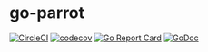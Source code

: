 # go-parrot

[![CircleCI](https://circleci.com/gh/krancour/go-parrot/tree/master.svg?style=svg)](https://circleci.com/gh/krancour/go-parrot/tree/master)
[![codecov](https://codecov.io/gh/krancour/go-parrot/branch/master/graph/badge.svg)](https://codecov.io/gh/krancour/go-parrot)
[![Go Report Card](https://goreportcard.com/badge/github.com/krancour/go-parrot)](https://goreportcard.com/report/github.com/krancour/go-parrot)
[![GoDoc](https://godoc.org/github.com/krancour/go-parrot?status.svg)](https://godoc.org/github.com/krancour/go-parrot)
